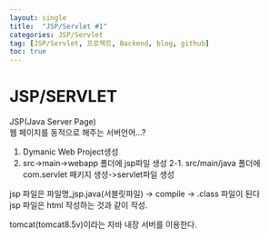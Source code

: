 ```yaml
---
layout: single
title:  "JSP/Servlet #1"
categories: JSP/Servlet
tag: [JSP/Servlet, 프로젝트, Backend, blog, github]
toc: true
---
```



# JSP/SERVLET
JSP(Java Server Page)<br>
웹 페이지를 동적으로 해주는 서버언어...?<br>
1. Dymanic Web Project생성
2. src->main->webapp 폴더에 jsp파일 생성
2-1. src/main/java 폴더에 com.servlet 패키지 생성->servlet파일 생성

jsp 파일은 파일명_jsp.java(서블릿파일) -> compile -> .class 파일이 된다 <br>
jsp 파일은 html 작성하는 것과 같이 작성. <br>

tomcat(tomcat8.5v)이라는 자바 내장 서버를 이용한다. <br>
